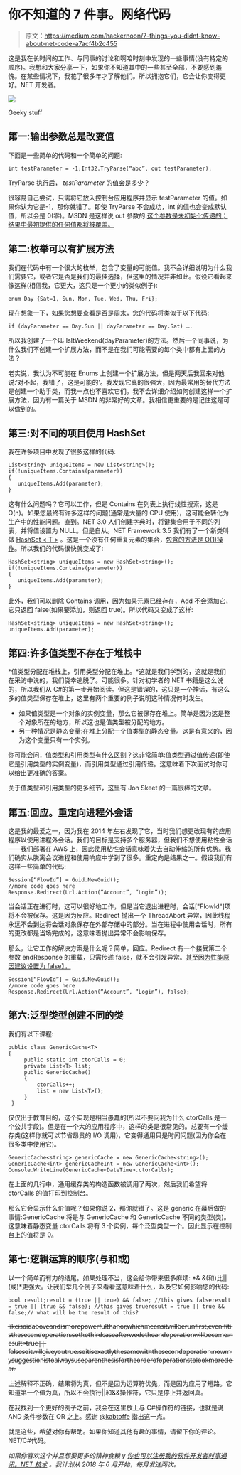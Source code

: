 # 你不知道的 7 件事。网络代码

> 原文：<https://medium.com/hackernoon/7-things-you-didnt-know-about-net-code-a7acf4b2c455>

这是我在长时间的工作、与同事的讨论和啊哈时刻中发现的一些事情(没有特定的顺序)。我想和大家分享一下，如果你不知道其中的一些甚至全部，不要感到羞愧。在某些情况下，我花了很多年才了解他们。所以拥抱它们，它会让你变得更好。NET 开发者。

![](img/f18d06f09726b09ef9751dadcd04af94.png)

Geeky stuff

## 第一:输出参数总是改变值

下面是一些简单的代码和一个简单的问题:

```
int testParameter = -1;Int32.TryParse(“abc”, out testParameter);
```

TryParse 执行后， *testParameter* 的值会是多少？

很容易自己尝试，只需将它放入控制台应用程序并显示 testParameter 的值。如果你认为它是-1，那你就错了。即使 TryParse 不会成功，int 的值也会变成默认值，所以会是 0(零)。MSDN 是这样说 out 参数的:[这个参数是未初始化传递的；结果中最初提供的任何值都将被覆盖。](https://msdn.microsoft.com/en-us/library/f02979c7(v=vs.110).aspx)

## 第二:枚举可以有扩展方法

我们在代码中有一个很大的枚举，包含了变量的可能值。我不会详细说明为什么我们需要它，或者它是否是我们的最佳选择，但这里的情况并非如此。假设它看起来像这样(相信我，它更大，这只是一个更小的类似例子):

```
enum Day {Sat=1, Sun, Mon, Tue, Wed, Thu, Fri};
```

现在想象一下，如果您想要查看是否是周末，您的代码将类似于以下代码:

```
if (dayParameter == Day.Sun || dayParameter == Day.Sat) ….
```

所以我创建了一个叫 IsItWeekend(dayParameter)的方法。然后一个同事说，为什么我们不创建一个扩展方法，而不是在我们可能需要的每个类中都有上面的方法？

老实说，我认为不可能在 Enums 上创建一个扩展方法，但是两天后我回来对他说:‘对不起，我错了，这是可能的’。我发现它真的很强大，因为最常用的替代方法是创建一个助手类，而我一点也不喜欢它们。我不会详细介绍如何创建这样一个扩展方法，因为有一篇关于 MSDN 的非常好的文章。我相信更重要的是记住这是可以做到的。

## 第三:对不同的项目使用 HashSet

我在许多项目中发现了很多这样的代码:

```
List<string> uniqueItems = new List<string>();
if(!uniqueItems.Contains(parameter))
{
   uniqueItems.Add(parameter);
}
```

这有什么问题吗？它可以工作，但是 Contains 在列表上执行线性搜索，这是 O(n)。如果您最终有许多这样的问题(通常是大量的 CPU 使用)，这可能会转化为生产中的性能问题。直到。NET 3.0 人们创建字典时，将键集合用于不同的列表，并将值设置为 NULL。但是自从。NET Framework 3.5 我们有了一个新类叫做 [HashSet < T >](https://docs.microsoft.com/en-us/dotnet/api/system.collections.generic.hashset-1?view=netframework-4.7.1) 。这是一个没有任何重复元素的集合，[包含的方法是 O(1)操作](https://docs.microsoft.com/en-us/dotnet/api/system.collections.generic.hashset-1.contains)。所以我们的代码很快就变成了:

```
HashSet<string> uniqueItems = new HashSet<string>();
if(!uniqueItems.Contains(parameter))
{
   uniqueItems.Add(parameter);
}
```

此外，我们可以删除 Contains 调用，因为如果元素已经存在，Add 不会添加它，它只返回 false(如果要添加，则返回 true)。所以代码又变成了这样:

```
HashSet<string> uniqueItems = new HashSet<string>();
uniqueItems.Add(parameter);
```

## 第四:许多值类型不存在于堆栈中

*值类型分配在堆栈上，引用类型分配在堆上。*这就是我们学到的，这就是我们在采访中说的，我们侥幸逃脱了。可能很多。针对初学者的 NET 书籍是这么说的，所以我们从 C#的第一步开始阅读。但这是错误的，这只是一个神话，有这么多的值类型保存在堆上，这里有两个重要的例子说明这种情况何时发生。

*   如果值类型是一个对象的实例变量，那么它被保存在堆上。简单是因为这是整个对象所在的地方，所以这也是值类型被分配的地方。
*   另一种情况是静态变量:在堆上分配一个值类型的静态变量。这是有意义的，因为这个变量只有一个实例。

你可能会问，值类型和引用类型有什么区别？这非常简单:值类型通过值传递(即使它是引用类型的实例变量)，而引用类型通过引用传递。这意味着下次面试时你可以给出更准确的答案。

关于值类型和引用类型的更多细节，这里有 Jon Skeet 的一篇很棒的文章。

## 第五:回应。重定向进程外会话

这是我的最爱之一，因为我在 2014 年左右发现了它，当时我们想更改现有的应用程序以使用进程外会话。我们的目标是支持多个服务器，但我们不想使用粘性会话——我们部署在 AWS 上，因此使用粘性会话意味着失去自动伸缩的所有优势。我们确实从脱离会议进程和使用响应中学到了很多。重定向是结果之一。假设我们有这样一些简单的代码:

```
Session[“FlowId”] = Guid.NewGuid();
//more code goes here
Response.Redirect(Url.Action(“Account”, “Login”));
```

当会话正在进行时，这可以很好地工作，但是当它退出进程时，会话["FlowId"]项将不会被保存。这是因为反应。Redirect 抛出一个 ThreadAbort 异常，因此线程永远不会到达将会话对象保存在外部存储中的部分。当在进程中使用会话时，所有的更改都是当场完成的，这意味着抛出异常不会影响保存。

那么，让它工作的解决方案是什么呢？简单，回应。Redirect 有一个接受第二个参数 endResponse 的重载，只需传递 false，就不会引发异常。[甚至因为性能原因建议设置为 false】。](https://msdn.microsoft.com/en-us/library/a8wa7sdt(v=vs.110).aspx)

```
Session[“FlowId”] = Guid.NewGuid();
//more code goes here
Response.Redirect(Url.Action(“Account”, “Login”), false);
```

## 第六:泛型类型创建不同的类

我们有以下课程:

```
public class GenericCache<T>
{
     public static int ctorCalls = 0;
     private List<T> list;
     public GenericCache()
     {
         ctorCalls++;
         list = new List<T>();
     }
 }
```

仅仅出于教育目的，这个实现是相当愚蠢的(所以不要问我为什么 ctorCalls 是一个公共字段)。但是在一个大的应用程序中，这样的类是很常见的。总要有一个缓存类(这样你就可以节省昂贵的 I/O 调用)，它变得通用只是时间问题(因为你会在很多类中使用它)。

```
GenericCache<string> genericCache = new GenericCache<string>();
GenericCache<int> genericCacheInt = new GenericCache<int>();
Console.WriteLine(GenericCache<DateTime>.ctorCalls);
```

在上面的几行中，通用缓存类的构造函数被调用了两次，然后我们希望将 ctorCalls 的值打印到控制台。

那么它会显示什么价值呢？如果你说 2，那你就错了。这是 generic 在幕后做的事情:GenericCache <string>将是与 GenericCache <int>和 GenericCache <datetime>不同的类型(类)。这意味着静态变量 ctorCalls 将有 3 个实例，每个泛型类型一个。因此显示在控制台上的值将是 0。</datetime></int></string>

## 第七:逻辑运算的顺序(与和或)

以一个简单而有力的结尾。如果处理不当，这会给你带来很多麻烦: *& &(和)比||(或)*更强大。让我们举几个例子来看看这意味着什么，以及它如何影响您的代码:

```
bool result;result = (true || true) && false; //this gives falseresult = true || (true && false); //this gives trueresult = true || true && false;// what will be the result of this?
```

l̵i̵k̵e̵̵i̵̵s̵a̵i̵d̵̵a̵b̵o̵v̵e̵̵a̵n̵d̵̵i̵s̵̵m̵o̵r̵e̵̵p̵o̵w̵e̵r̵f̵u̵l̵̵t̵h̵a̵n̵̵o̵r̵,̵̵w̵h̵i̵c̵h̵̵m̵e̵a̵n̵s̵̵i̵t̵̵w̵i̵l̵l̵̵b̵e̵̵r̵u̵n̵̵f̵i̵r̵s̵t̵,̵̵e̵v̵e̵n̵̵i̵f̵̵i̵t̵̵i̵s̵̵t̵h̵e̵̵s̵e̵c̵o̵n̵d̵̵o̵p̵e̵r̵a̵t̵i̵o̵n̵.̵̵s̵o̵̵t̵h̵e̵̵t̵h̵i̵r̵d̵̵c̵a̵s̵e̵̵a̵f̵t̵e̵r̵̵w̵e̵̵d̵o̵̵t̵h̵e̵̵a̵n̵d̵̵o̵p̵e̵r̵a̵t̵i̵o̵n̵̵w̵i̵l̵l̵̵b̵e̵c̵o̵m̵e̵:̵̵r̵e̵s̵u̵l̵t̵̵=̵̵t̵r̵u̵e̵̵|̵|̵̵f̵a̵l̵s̵e̵̵s̵o̵̵i̵t̵̵w̵i̵l̵l̵̵g̵i̵v̵e̵̵y̵o̵u̵̵t̵r̵u̵e̵.̵̵s̵o̵̵i̵t̵̵i̵s̵̵e̵x̵a̵c̵t̵l̵y̵̵t̵h̵e̵̵s̵a̵m̵e̵̵w̵i̵t̵h̵̵t̵h̵e̵̵s̵e̵c̵o̵n̵d̵̵o̵p̵e̵r̵a̵t̵i̵o̵n̵.̵̵n̵o̵w̵̵m̵y̵̵s̵u̵g̵g̵e̵s̵t̵i̵o̵n̵̵i̵s̵̵t̵o̵̵a̵l̵w̵a̵y̵s̵̵u̵s̵e̵̵p̵a̵r̵e̵n̵t̵h̵e̵s̵i̵s̵̵f̵o̵r̵̵t̵h̵e̵̵o̵r̵d̵e̵r̵̵o̵f̵̵o̵p̵e̵r̵a̵t̵i̵o̵n̵s̵̵t̵o̵̵l̵o̵o̵k̵̵m̵o̵r̵e̵̵c̵l̵e̵a̵r̵.̵

上述解释不正确，结果将为真，但不是因为运算符优先，而是因为应用了短路。它知道第一个值为真，所以不会执行||和&&操作符，它只是停止并返回真。

在我找到一个更好的例子之前，我会在这里放上与 C#操作符的链接，也就是说 AND 条件参数在 OR 之上。感谢 [@kabtoffe](http://twitter.com/kabtoffe) 指出这一点。

就是这些，希望对你有帮助。如果你知道其他有趣的事情，请留下你的评论。NET/C#代码。

*如果你喜欢这个并且想要更多的精神食粮 y* [*你也可以注册我的软件开发者时事通讯。NET 技术*](https://mailchi.mp/c6f9b64a7def/dotnet-newsletter) *。我计划从 2018 年 6 月开始，每月发送两次。*